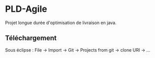 # PLD-Agile
Projet longue durée d'optimisation de livraison en java.

## Téléchargement 
Sous éclipse :
File -> Import -> Git -> Projects from git -> clone URI -> ...
